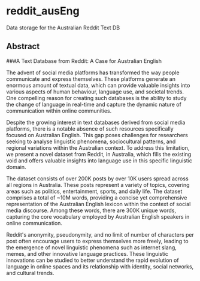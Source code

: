 # reddit_ausEng
Data storage for the Australian Reddit Text DB

## Abstract
###A Text Database from Reddit: A Case for Australian English

The advent of social media platforms has transformed the way people communicate and express themselves. These platforms generate an enormous amount of textual data, which can provide valuable insights into various aspects of human behaviour, language use, and societal trends. One compelling reason for creating such databases is the ability to study the change of language in real-time and capture the dynamic nature of communication within online communities.

Despite the growing interest in text databases derived from social media platforms, there is a notable absence of such resources specifically focused on Australian English. This gap poses challenges for researchers seeking to analyse linguistic phenomena, sociocultural patterns, and regional variations within the Australian context. To address this limitation, we present a novel dataset from Reddit, in Australia, which fills the existing void and offers valuable insights into language use in this specific linguistic domain.

The dataset consists of over 200K posts by over 10K users spread across all regions in Australia. These posts represent a variety of topics, covering areas such as politics, entertainment, sports, and daily life. The dataset comprises a total of ~10M words, providing a concise yet comprehensive representation of the Australian English lexicon within the context of social media discourse. Among these words, there are 300K unique words, capturing the core vocabulary employed by Australian English speakers in online communication.

Reddit's anonymity, pseudonymity, and no limit of number of characters per post often encourage users to express themselves more freely, leading to the emergence of novel linguistic phenomena such as internet slang, memes, and other innovative language practices. These linguistic innovations can be studied to better understand the rapid evolution of language in online spaces and its relationship with identity, social networks, and cultural trends.
